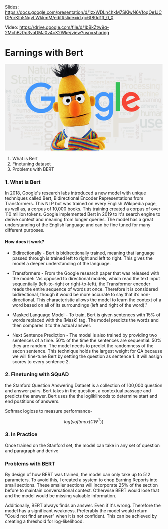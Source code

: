 



Slides: https://docs.google.com/presentation/d/1zxWDLn4hkM7SKlwN6VfoqOe1JCGPorKlh5NqvLWkkmM/edit#slide=id.gc6f80d1ff_0_0

Video: https://drive.google.com/file/d/1bBkZtw9q-2MchBz0p3vaDMJ0v4cX2Wke/view?usp=sharing

# Earnings with Bert

<img src="https://github.com/daniellkennett/EarningswithBERT/blob/main/images/BERT.png?raw=true">

1. What is Bert
2. Finetuning dataset
3. Problems with BERT






### 1. What is Bert

In 2018, Google's research labs introduced a new model with unique techniques called Bert, Bidirectional Encoder Representations from Transformers. This NLP bot was trained on every English Wikipedia page, as well as, a corpus of 10,000 books. This training created a corpus of over 110 million tokens. Google implemented Bert in 2019 to it's search engine to derive context and meaning from longer queries. The model has a great understanding of the English language and can be fine tuned for many different purposes.

#### How does it work?

* Bidirectionally - 
Bert is bidirectionally trained, meaning that language passed through is trained left to right and left to right. This gives the model a deeper understanding of the language. 

* Transformers - 
From the Google research paper that was released with the model:
"As opposed to directional models, which read the text input sequentially (left-to-right or right-to-left), the Transformer encoder reads the entire sequence of words at once. Therefore it is considered bidirectional, though it would be more accurate to say that it’s non-directional. This characteristic allows the model to learn the context of a word based on all of its surroundings (left and right of the word)."

* Masked Language Model - 
To train, Bert is given sentences with 15% of words replaced with the [Mask] tag. The model predicts the words and then compares it to the actual answer. 

* Next Sentence Prediction - 
The model is also trained by providing two sentences of a time. 50% of the time the sentences are sequential. 50% they are random. The model needs to predict the randomness of the secon sentence. This technique holds the largest weight for QA because we will fine-tune Bert by setting the question as sentence 1. It will assign scores to every sentence 2.


### 2. Finetuning with SQuAD
the Stanford Question Answering Dataset is a collection of 100,000 question and answer pairs. Bert takes in the question, a contextual passage and predicts the answer. Bert uses the the logliklihoods to determine start and end postitions of answers.


Softmax logloss to measure performance-

$$ log(softmax(CW^T)) $$


### 3. In Practice

Once trained on the Stanford set, the model can take in any set of question and paragraph and derive 


### Problems with BERT

By design of how BERT was trained, the model can only take up to 512 parameters. To avoid this, I created a system to chop Earning Reports into small sections. These smaller sections will incorporate 25% of the section before to maintain conversational context. Otherwise BERT would lose that and the model would be missing valuable information. 

Additionally, BERT always finds an answer. Even if it's wrong. Therefore the model has a significant weakness. Preferably the model would return "Could not find answer" when it is not confident. This can be achieved by creating a threshold for log-likelihood.




